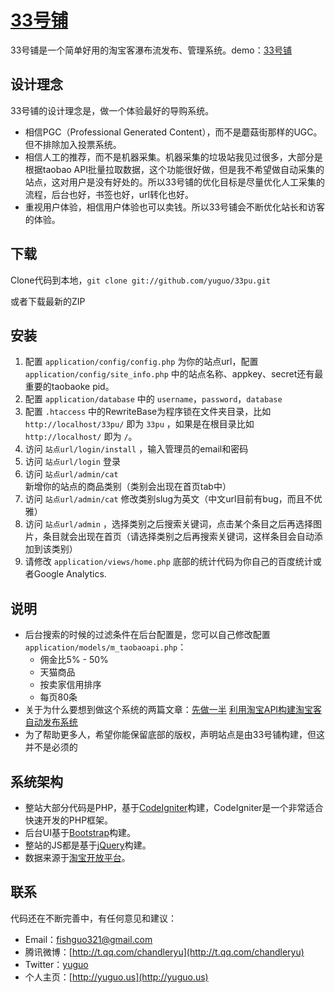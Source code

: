# [33号铺](http://33pu.net) #

33号铺是一个简单好用的淘宝客瀑布流发布、管理系统。demo：[33号铺](http://33pu.net)

## 设计理念 ##
33号铺的设计理念是，做一个体验最好的导购系统。

- 相信PGC（Professional Generated Content），而不是蘑菇街那样的UGC。但不排除加入投票系统。
- 相信人工的推荐，而不是机器采集。机器采集的垃圾站我见过很多，大部分是根据taobao API批量拉取数据，这个功能很好做，但是我不希望做自动采集的站点，这对用户是没有好处的。所以33号铺的优化目标是尽量优化人工采集的流程，后台也好，书签也好，url转化也好。
- 重视用户体验，相信用户体验也可以卖钱。所以33号铺会不断优化站长和访客的体验。

## 下载 ##
Clone代码到本地，`git clone git://github.com/yuguo/33pu.git`

或者下载最新的ZIP

## 安装 ##
1. 配置 `application/config/config.php` 为你的站点url，配置 `application/config/site_info.php` 中的站点名称、appkey、secret还有最重要的taobaoke pid。
2. 配置 `application/database` 中的 `username`，`password`，`database`
3. 配置 `.htaccess` 中的RewriteBase为程序锁在文件夹目录，比如`http://localhost/33pu/` 即为 `33pu` ，如果是在根目录比如 `http://localhost/` 即为 `/`。
4. 访问 `站点url/login/install` ，输入管理员的email和密码
5. 访问 `站点url/login` 登录
6. 访问 `站点url/admin/cat` 新增你的站点的商品类别（类别会出现在首页tab中）
7. 访问 `站点url/admin/cat` 修改类别slug为英文（中文url目前有bug，而且不优雅）
8. 访问 `站点url/admin` ，选择类别之后搜索关键词，点击某个条目之后再选择图片，条目就会出现在首页（请选择类别之后再搜索关键词，这样条目会自动添加到该类别）
9. 请修改 `application/views/home.php` 底部的统计代码为你自己的百度统计或者Google Analytics.

## 说明 ##
- 后台搜索的时候的过滤条件在后台配置是，您可以自己修改配置`application/models/m_taobaoapi.php`：
	- 佣金比5% - 50%
	- 天猫商品
	- 按卖家信用排序
	- 每页80条
- 关于为什么要想到做这个系统的两篇文章：[先做一半](http://yuguo.us/weblog/half-first/) [利用淘宝API构建淘宝客自动发布系统](http://yuguo.us/weblog/a-cps-cms-build-with-taobao-api/)
- 为了帮助更多人，希望你能保留底部的版权，声明站点是由33号铺构建，但这并不是必须的

## 系统架构 ##

- 整站大部分代码是PHP，基于[CodeIgniter](http://codeigniter.org.cn/)构建，CodeIgniter是一个非常适合快速开发的PHP框架。
- 后台UI基于[Bootstrap](http://twitter.github.com/bootstrap/)构建。
- 整站的JS都是基于[jQuery](http://jquery.com/)构建。
- 数据来源于[淘宝开放平台](http://open.taobao.com/index.htm)。

## 联系 ##
代码还在不断完善中，有任何意见和建议：

- Email：fishguo321@gmail.com
- 腾讯微博：[http://t.qq.com/chandleryu](http://t.qq.com/chandleryu)
- Twitter：[yuguo](https://twitter.com/yuguo)
- 个人主页：[http://yuguo.us](http://yuguo.us)